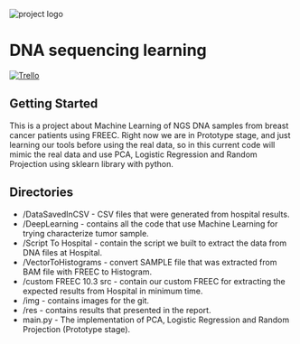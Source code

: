 ![project logo](https://github.com/flashxyz/DNA_sequencing_learning/blob/master/img/1.png)
# DNA sequencing learning
[![Trello](https://github.com/flashxyz/DNA_sequencing_learning/blob/master/img/trello.png)](https://trello.com/b/2tHwzFtL/-)

## Getting Started

This is a project about Machine Learning of NGS DNA samples from breast cancer patients using FREEC.
Right now we are in Prototype stage, and just learning our tools before using the real data, so in this current code will mimic the real data and use PCA, Logistic Regression and Random Projection using sklearn library with python.

## Directories
- /DataSavedInCSV - CSV files that were generated from hospital results.
- /DeepLearning - contains all the code that use Machine Learning for trying characterize tumor sample.
- /Script To Hospital - contain the script we built to extract the data from DNA files at Hospital. 
- /VectorToHistograms - convert SAMPLE file that was extracted from BAM file with FREEC to Histogram.
- /custom FREEC 10.3 src - contain our custom FREEC for extracting the expected results from Hospital in minimum time.
- /img - contains images for the git.
- /res - contains results that presented in the report.
- main.py - The implementation of PCA, Logistic Regression and Random Projection (Prototype stage).
